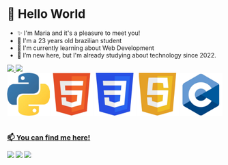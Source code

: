 # 👋 Hello World

- ✨ I'm Maria and it's a pleasure to meet you!
- 📌 I'm a 23 years old brazilian student
- 🌱 I'm currently learning about Web Development
- 👀 I’m new here, but I'm already studying about technology since 2022.


<div>
  <a href="https://github.com/mariasamaa">
  <img height="180em" src="https://github-readme-stats.vercel.app/api?username=mariasamaa&show_icons=true&theme=tokyonight&include_all_commits=true&count_private=true"/>
  <img height="180em" src="https://github-readme-stats.vercel.app/api/top-langs/?username=mariasamaa&layout=compact&langs_count=6&theme=tokyonight"/>


<div style="display: flex; justify-content: space-around; align-items: center; flex-wrap: wrap;">
  <img src="readme_images/python_logo.png" alt="Linguagem Python" width="100">
  <img src="readme_images/html_logo.png" alt="Linguagem HTML" width="100">
  <img src="readme_images/css_logo.png" alt="Folhas de Estilo Cascata" width="100">
  <img src="readme_images/javascript_logo.png" alt="Linguagem JavaScript" width="100">
  <img src="readme_images/c_logo.png" alt="Linguagem C" width="100">
</div>

<br>

### 📫 You can find me here!
 
<div>
  <a href="https://www.instagram.com/nanda_panda/" target="_blank"><img src="https://img.shields.io/badge/-Instagram-%23E4405F?style=for-the-badge&logo=instagram&logoColor=white" target="_blank"></a>
  <a href = "mailto:nanda2001caetano@gmail.com"><img src="https://img.shields.io/badge/-Gmail-%23333?style=for-the-badge&logo=gmail&logoColor=white" target="_blank"></a>
  <a href="www.linkedin.com/in/mariacaetano2804" target="_blank"><img src="https://img.shields.io/badge/-LinkedIn-%230077B5?style=for-the-badge&logo=linkedin&logoColor=white" target="_blank"></a> 
</div>